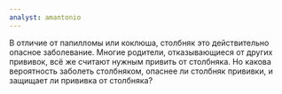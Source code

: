 ```yaml
---
analyst: amantonio
---
```


В отличие от папилломы или коклюша, столбняк это действительно опасное заболевание. Многие родители, отказывающиеся от других прививок, всё же считают нужным привить от столбняка. Но какова вероятность заболеть столбняком, опаснее ли столбняк прививки, и защищает ли прививка от столбняка?
